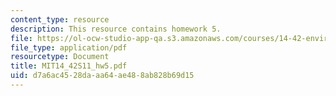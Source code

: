 ```yaml
---
content_type: resource
description: This resource contains homework 5.
file: https://ol-ocw-studio-app-qa.s3.amazonaws.com/courses/14-42-environmental-policy-and-economics-spring-2011/d7a6ac4528daaa64ae488ab828b69d15_MIT14_42S11_hw5.pdf
file_type: application/pdf
resourcetype: Document
title: MIT14_42S11_hw5.pdf
uid: d7a6ac45-28da-aa64-ae48-8ab828b69d15
---
```

